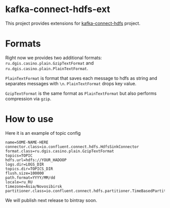 # kafka-connect-hdfs-ext

This project provides extensions for [kafka-connect-hdfs](https://github.com/confluentinc/kafka-connect-hdfs) project.

# Formats

Right now we provides two additional formats: `ru.dgis.casino.plain.GzipTextFormat` and `ru.dgis.casino.plain.PlainTextFormat`.

`PlainTextFormat` is format that saves each message to hdfs as string and separates messages with `\n`. 
`PlainTextFormat` drops key value.

`GzipTextFormat` is the same format as `PlainTextFormat` but also performs compression via `gzip`.

# How to use

Here it is an example of topic config
```
name=SOME-NAME-HERE
connector.class=io.confluent.connect.hdfs.HdfsSinkConnector
format.class=ru.dgis.casino.plain.GzipTextFormat
topics=TOPIC
hdfs.url=hdfs://YOUR_HADOOP
logs.dir=LOGS_DIR
topics.dir=TOPICS_DIR
flush.size=100000
path.format=YYYY/MM/dd
locale=ru_RU
timezone=Asia/Novosibirsk
partitioner.class=io.confluent.connect.hdfs.partitioner.TimeBasedPartitioner
```

We will publish next release to bintray soon.
